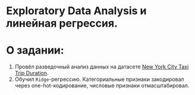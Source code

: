 #  Exploratory Data Analysis и линейная регрессия.

# О задании:

1. Провёл разведочный анализ данных на датасете [New York City Taxi Trip Duration](https://www.kaggle.com/c/nyc-taxi-trip-duration/overview).
2. Обучил `Ridge`-регрессию. Категориальные признаки закодировал через one-hot-кодирование, числовые признаки отмасштабировал.
